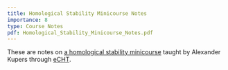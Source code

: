 ```yaml
---
title: Homological Stability Minicourse Notes
importance: 8
type: Course Notes
pdf: Homological_Stability_Minicourse_Notes.pdf
---
```


These are notes on [a homological stability minicourse](https://www.utsc.utoronto.ca/people/kupers/seminars/minicourse-on-homological-stability/) taught by Alexander Kupers through [eCHT](https://s.wayne.edu/echt/).
